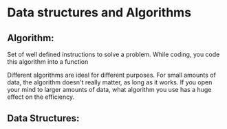 # Data structures and Algorithms

## Algorithm:

Set of well defined instructions to solve a problem. While coding, you code this algorithm into a function

Different algorithms are ideal for different purposes.
For small amounts of data, the algorithm doesn't really matter, as long as it works.
If you open your mind to larger amounts of data, what algorithm you use has a huge effect on the efficiency.

## Data Structures:





 